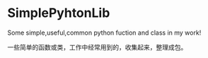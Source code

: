# SimplePyhtonLib
Some simple,useful,common python fuction and class in my work!

一些简单的函数或类，工作中经常用到的，收集起来，整理成包。

